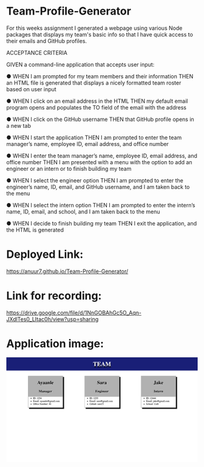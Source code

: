 # Team-Profile-Generator

For this weeks assignment I generated a webpage using various Node packages that displays my team's basic info
so that I have quick access to their emails and GitHub profiles.

ACCEPTANCE CRITERIA

GIVEN a command-line application that accepts user input:

● WHEN I am prompted for my team members and their information THEN an HTML file is generated that displays a nicely formatted team roster based on user input

● WHEN I click on an email address in the HTML THEN my default email program opens and populates the TO field of the email with the address

● WHEN I click on the GitHub username THEN that GitHub profile opens in a new tab

● WHEN I start the application THEN I am prompted to enter the team manager’s name, employee ID, email address, and office number

● WHEN I enter the team manager’s name, employee ID, email address, and office number THEN I am presented with a menu with the option to add an engineer or an intern or to finish building my team

● WHEN I select the engineer option THEN I am prompted to enter the engineer’s name, ID, email, and GitHub username, and I am taken back to the menu

● WHEN I select the intern option THEN I am prompted to enter the intern’s name, ID, email, and school, and I am taken back to the menu

● WHEN I decide to finish building my team THEN I exit the application, and the HTML is generated


# Deployed Link:
https://anuur7.github.io/Team-Profile-Generator/

# Link for recording: 
https://drive.google.com/file/d/1NnGOBAhGc5O_Aqn-JXdlTes0_LItac0h/view?usp=sharing

# Application image:
![alt text](images/myteam.png)

